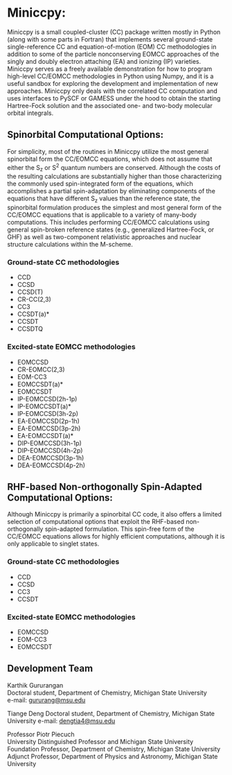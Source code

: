 # Miniccpy:

Miniccpy is a small coupled-cluster (CC) package written mostly in Python (along with some parts in Fortran) that implements
several ground-state single-reference CC and equation-of-motion (EOM) CC methodologies in addition
to some of the particle nonconserving EOMCC approaches of the singly and doubly electron attaching (EA)
and ionizing (IP) varieties. Miniccpy serves as a freely available demonstration for how to program high-level CC/EOMCC 
methodologies in Python using Numpy, and it is a useful sandbox for exploring the development and implementation
of new approaches. Miniccpy only deals with the correlated CC computation and uses interfaces to PySCF or GAMESS under the hood
to obtain the starting Hartree-Fock solution and the associated one- and two-body molecular orbital integrals.

## Spinorbital Computational Options:
For simplicity, most of the routines in Miniccpy utilize the most general
spinorbital form the CC/EOMCC equations, which does not assume that either the S<sub>z</sub> or S<sup>2</sup>
quantum numbers are conserved. Although the costs of the resulting calculations are substantially higher than those characterizing
the commonly used spin-integrated form of the equations, which accomplishes a partial spin-adaptation by eliminating
components of the equations that have different S<sub>z</sub> values than the reference state, the spinorbital formulation 
produces the simplest and most general form of the CC/EOMCC equations that is applicable to a variety of many-body computations. 
This includes performing CC/EOMCC calculations using general spin-broken reference states (e.g., generalized Hartree-Fock, or GHF)
as well as two-component relativistic approaches and nuclear structure calculations within the M-scheme. 

### Ground-state CC methodologies
- CCD
- CCSD
- CCSD(T)
- CR-CC(2,3)
- CC3
- CCSDT(a)*
- CCSDT
- CCSDTQ
### Excited-state EOMCC methodologies 
- EOMCCSD
- CR-EOMCC(2,3)
- EOM-CC3
- EOMCCSDT(a)*
- EOMCCSDT
- IP-EOMCCSD(2h-1p)
- IP-EOMCCSDT(a)*
- IP-EOMCCSD(3h-2p)
- EA-EOMCCSD(2p-1h)
- EA-EOMCCSD(3p-2h)
- EA-EOMCCSDT(a)*
- DIP-EOMCCSD(3h-1p)
- DIP-EOMCCSD(4h-2p)
- DEA-EOMCCSD(3p-1h)
- DEA-EOMCCSD(4p-2h)

## RHF-based Non-orthogonally Spin-Adapted Computational Options:
Although Miniccpy is primarily a spinorbital CC code, it also offers a limited selection of computational options
that exploit the RHF-based non-orthogonally spin-adapted formulation. This spin-free form of the CC/EOMCC equations
allows for highly efficient computations, although it is only applicable to singlet states.

### Ground-state CC methodologies
- CCD
- CCSD
- CC3
- CCSDT
### Excited-state EOMCC methodologies 
- EOMCCSD
- EOM-CC3
- EOMCCSDT

</p>

## Development Team

Karthik Gururangan  
Doctoral student, Department of Chemistry, Michigan State University  
e-mail: gururang@msu.edu  

Tiange Deng
Doctoral student, Department of Chemistry, Michigan State University
e-mail: dengtia4@msu.edu

Professor Piotr Piecuch  
University Distinguished Professor and Michigan State University Foundation Professor, Department of Chemistry, Michigan State University  
Adjunct Professor, Department of Physics and Astronomy, Michigan State University

<p align="justify">
